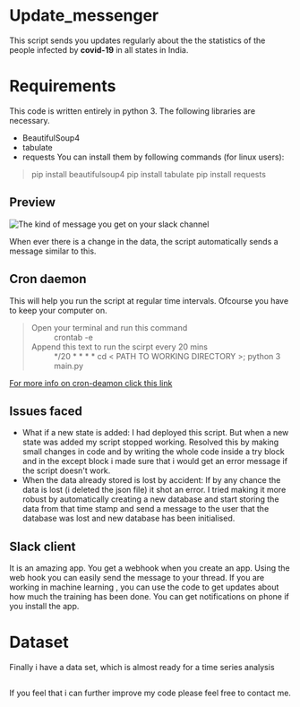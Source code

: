 # Update_messenger

This script sends you updates regularly about the the statistics of the people infected by **covid-19** in all states in India. 


# Requirements
This code is written entirely in python 3. The following libraries are necessary. 

 - BeautifulSoup4
 - tabulate
 - requests
 You can install them by following commands (for linux users):
>pip install beautifulsoup4
>pip install tabulate
>pip install requests
## Preview
![The kind of message you get on your slack channel](https://user-images.githubusercontent.com/46645953/78468720-0bea4d80-7738-11ea-8e23-910eee9c7756.jpeg%29)

When ever there is a change in the data, the script automatically sends a message similar to this.
 
## Cron daemon

This will help you run the script at regular time intervals. Ofcourse you have to keep your computer on.
><dl><dt>Open your terminal and run this command</dt><dd>crontab -e</dd><dt>Append this text to run the scirpt every 20 mins</dt><dd>*/20 * * * * cd < PATH TO WORKING DIRECTORY >; python 3 main.py</dd></dl>
[For more info on cron-deamon click this link
](https://www.geeksforgeeks.org/crontab-in-linux-with-examples/)
## Issues faced

 - What if a new state is added:
     I had deployed this script. But when a new state was added my script stopped working. 
     Resolved this by making small changes in code and by writing the whole code inside a try block and in the except block i made sure that i would get an error message if the script doesn't work.
 - When the data already stored is lost by accident:
	If by any chance the data is lost (i deleted the json file) it shot an error. I tried making it more robust by automatically creating a new database and start storing the data from that time stamp and send a message to the user that the database was lost and new database has been initialised.

      

## Slack client

It is an amazing app. You get a webhook when you create an app. Using the web hook you can easily send the message to your thread. If you are working in machine learning , you can use the code to get updates about how much the training has been done. You can get notifications on phone if you install the app.


# Dataset

Finally i have a data set, which is almost ready for a time series analysis

## 

If you feel that i can further improve my code please feel free to contact me.
